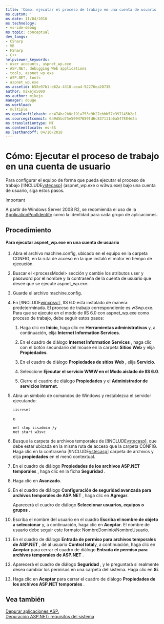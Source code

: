 ```yaml
---
title: 'Cómo: ejecutar el proceso de trabajo en una cuenta de usuario | Documentos de Microsoft'
ms.custom: ''
ms.date: 11/04/2016
ms.technology:
- vs-ide-debug
ms.topic: conceptual
dev_langs:
- CSharp
- VB
- FSharp
- C++
helpviewer_keywords:
- user accounts, aspnet_wp.exe
- ASP.NET, debugging Web applications
- tools, aspnet_wp.exe
- ASP.NET, tools
- aspnet_wp.exe
ms.assetid: b58e97b1-e62a-4318-aea4-52276ea20735
author: mikejo5000
ms.author: mikejo
manager: douge
ms.workload:
- multiple
ms.openlocfilehash: dc474bc2b8c191a753e9b27ebbb57e397145b2e1
ms.sourcegitcommit: 6a9d5bd75e50947659fd6c837111a6a547884e2a
ms.translationtype: MT
ms.contentlocale: es-ES
ms.lasthandoff: 04/16/2018
---
```

# <a name="how-to-run-the-worker-process-under-a-user-account"></a>Cómo: Ejecutar el proceso de trabajo en una cuenta de usuario
Para configurar el equipo de forma que pueda ejecutar el proceso de trabajo [!INCLUDE[vstecasp](../code-quality/includes/vstecasp_md.md)] (aspnet_wp.exe o w3wp.exe) bajo una cuenta de usuario, siga estos pasos.  

 > [!IMPORTANT]
 > A partir de Windows Server 2008 R2, se recomienda el uso de la [ApplicationPoolIdentity](/iis/manage/configuring-security/application-pool-identities) como la identidad para cada grupo de aplicaciones.
  
## <a name="procedure"></a>Procedimiento  
  
#### <a name="to-run-aspnetwpexe-under-a-user-account"></a>Para ejecutar aspnet_wp.exe en una cuenta de usuario  
  
1.  Abra el archivo machine.config, ubicado en el equipo en la carpeta CONFIG, en la ruta de acceso en la que instaló el motor en tiempo de ejecución.  
  
2.  Buscar el &lt;processModel&gt; sección y cambie los atributos user y password por el nombre y la contraseña de la cuenta de usuario que desee que se ejecute aspnet_wp.exe.  
  
3.  Guarde el archivo machine.config.  
  
4.  En [!INCLUDE[winxpsvr](../debugger/includes/winxpsvr_md.md)], IIS 6.0 está instalado de manera predeterminada. El proceso de trabajo correspondiente es w3wp.exe. Para que se ejecute en el modo de IIS 6.0 con aspnet_wp.exe como proceso de trabajo, debe seguir estos pasos:  
  
    1.  Haga clic en **Inicio**, haga clic en **Herramientas administrativas** y, a continuación, elija **Internet Information Services**.  
  
    2.  En el cuadro de diálogo **Internet Information Services** , haga clic con el botón secundario del mouse en la carpeta **Sitios Web** y elija **Propiedades**.  
  
    3.  En el cuadro de diálogo **Propiedades de sitios Web** , elija **Servicio**.  
  
    4.  Seleccione **Ejecutar el servicio WWW en el Modo aislado de IIS 6.0**.  
  
    5.  Cierre el cuadro de diálogo **Propiedades** y el **Administrador de servicios Internet**.  
  
5.  Abra un símbolo de comandos de Windows y restablezca el servidor ejecutando:  
  
    ```  
    iisreset  
    ```  
    o  
  
    ```  
    net stop iisadmin /y  
    net start w3svc  
    ```  
  
6.  Busque la carpeta de archivos temporales de [!INCLUDE[vstecasp](../code-quality/includes/vstecasp_md.md)], que debe estar ubicada en la misma ruta de acceso que la carpeta CONFIG. Haga clic en la contraseña [!INCLUDE[vstecasp](../code-quality/includes/vstecasp_md.md)] carpeta de archivos y elija **propiedades** en el menú contextual.  
  
7.  En el cuadro de diálogo **Propiedades de los archivos ASP.NET temporales** , haga clic en la ficha **Seguridad** .  
  
8.  Haga clic en **Avanzado**.  
  
9. En el cuadro de diálogo **Configuración de seguridad avanzada para archivos temporales de ASP.NET** , haga clic en **Agregar**.  
  
    Aparecerá el cuadro de diálogo **Seleccionar usuarios, equipos o grupos** .  
  
10. Escriba el nombre del usuario en el cuadro **Escriba el nombre de objeto a seleccionar** y, a continuación, haga clic en **Aceptar**. El nombre de usuario debe seguir este formato: NombreDominio\NombreUsuario.  
  
11. En el cuadro de diálogo **Entrada de permiso para archivos temporales de ASP.NET** , dé al usuario **Control total**y, a continuación, haga clic en **Aceptar** para cerrar el cuadro de diálogo **Entrada de permiso para archivos temporales de ASP.NET** .  
  
12. Aparecerá el cuadro de diálogo **Seguridad** , y le preguntará si realmente desea cambiar los permisos en una carpeta del sistema. Haga clic en **Sí**.  
  
13. Haga clic en **Aceptar** para cerrar el cuadro de diálogo **Propiedades de los archivos ASP.NET temporales** .  
  
## <a name="see-also"></a>Vea también  
[Depurar aplicaciones ASP.](../debugger/how-to-enable-debugging-for-aspnet-applications.md)   
[Depuración ASP.NET: requisitos del sistema](../debugger/aspnet-debugging-system-requirements.md)  
  
